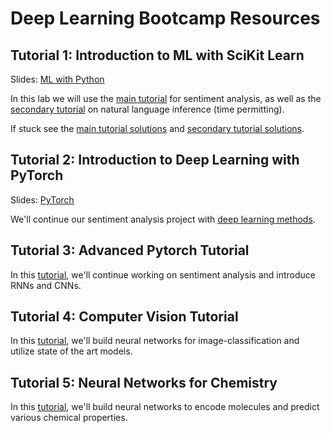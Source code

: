 # Deep Learning Bootcamp Resources

## Tutorial 1: Introduction to ML with SciKit Learn
Slides: [ML with Python](ML_in_Python.pdf)

In this lab we will use the [main tutorial](https://colab.research.google.com/github/ajfisch/mit_deeplearning_bootcamp/blob/master/Introduction_to_Python_and_Sklearn.ipynb) for sentiment analysis, as well as the [secondary tutorial](https://colab.research.google.com/github/ajfisch/mit_deeplearning_bootcamp/blob/master/NLI_Exercise.ipynb) on natural language inference (time permitting). 

If stuck see the [main tutorial solutions](https://colab.research.google.com/github/ajfisch/mit_deeplearning_bootcamp/blob/master/Introduction_to_Python_and_Sklearn_answers.ipynb) and [secondary tutorial solutions](https://colab.research.google.com/github/ajfisch/mit_deeplearning_bootcamp/blob/master/NLI_Exercise_answers.ipynb).

## Tutorial 2: Introduction to Deep Learning with PyTorch
Slides: [PyTorch](PyTorch.pdf)

We'll continue our sentiment analysis project with [deep learning methods](https://colab.research.google.com/github/ajfisch/mit_deeplearning_bootcamp/blob/master/deeplearning_intro.ipynb).

## Tutorial 3: Advanced Pytorch Tutorial
In this [tutorial](https://colab.research.google.com/drive/1B2EGhKm6z2bz9F4MzItgUV5peAX2ztsQ), we'll continue working on sentiment analysis and introduce RNNs and CNNs. 

## Tutorial 4: Computer Vision Tutorial
In this [tutorial](https://colab.research.google.com/drive/148Fs9g2MJ85uBk3nrG1qa2YVZ68BnP5L), we'll build neural networks for image-classification and utilize state of the art models.

## Tutorial 5: Neural Networks for Chemistry
In this [tutorial](https://colab.research.google.com/drive/16wIITY3AUC-k8gTVYjMqltKX8XSBCVQI), we'll build neural networks to encode molecules and predict various chemical properties.
